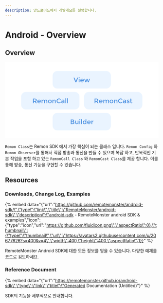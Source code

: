 ```yaml
---
description: 안드로이드에서 개발개요를 설명합니다.
---
```


# Android - Overview

## Overview

![](../.gitbook/assets/android-overview.png)

`Remon Class`는 Remon SDK 에서 가장 핵심이 되는 클래스 입니다. `Remon Config` 와 `Remon Observer`를 통해서 직접 방송과 통신을 만들 수 있으며 복잡 하고, 반복적인 기본 작업을 포함 하고 있는 `RemonCall Class` 와 `RemonCast Class`를 제공 합니다. 이를 통해 방송, 통신 기능을 구현할 수 있습니다.

## Resources

### Downloads, Change Log, Examples

{% embed data="{\"url\":\"https://github.com/remotemonster/android-sdk/\",\"type\":\"link\",\"title\":\"RemoteMonster/android-sdk\",\"description\":\"android-sdk - RemoteMonster android SDK & examples\",\"icon\":{\"type\":\"icon\",\"url\":\"https://github.com/fluidicon.png\",\"aspectRatio\":0},\"thumbnail\":{\"type\":\"thumbnail\",\"url\":\"https://avatars2.githubusercontent.com/u/20677626?s=400&v=4\",\"width\":400,\"height\":400,\"aspectRatio\":1}}" %}

RemoteMonster Android SDK에 대한 모든 정보를 얻을 수 있습니다. 다양한 예제를 코드로 검토하세요.

### Reference Document

{% embed data="{\"url\":\"https://remotemonster.github.io/android-sdk\",\"type\":\"link\",\"title\":\"Generated Documentation \(Untitled\)\"}" %}

SDK의 기능을 세부적으로 안내합니다.

